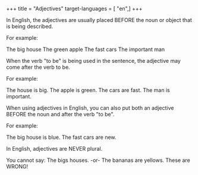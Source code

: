 +++
title = "Adjectives"
target-languages = [ "en",]
+++

In English, the adjectives are usually placed BEFORE the noun or object
that is being described.

For example:

The big house The green apple The fast cars The important man

When the verb "to be" is being used in the sentence, the adjective may
come after the verb to be.

For example:

The house is big. The apple is green. The cars are fast. The man is
important.

When using adjectives in English, you can also put both an adjective
BEFORE the noun and after the verb "to be".

For example:

The big house is blue. The fast cars are new.

In English, adjectives are NEVER plural.

You cannot say: The bigs houses. -or- The bananas are yellows. These are
WRONG\!
